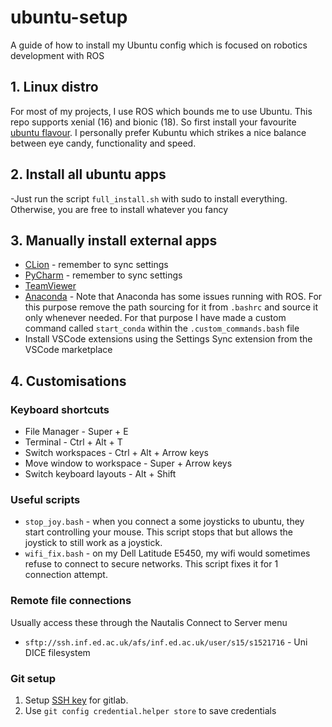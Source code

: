 # ubuntu-setup
A guide of how to install my Ubuntu config which is focused on robotics development with ROS

## 1. Linux distro
For most of my projects, I use ROS which bounds me to use Ubuntu. This repo supports xenial (16) and bionic (18). So first install your favourite [ubuntu flavour](https://ubuntu.com/download/flavours). I personally prefer Kubuntu which strikes a nice balance between eye candy, functionality and speed.

## 2. Install all ubuntu apps
-Just run the script `full_install.sh` with sudo to install everything.
Otherwise, you are free to install whatever you fancy

## 3. Manually install external apps
- [CLion](https://www.jetbrains.com/clion/download/#section=linux) - remember to sync settings
- [PyCharm](https://www.jetbrains.com/pycharm/download/#section=linux) - remember to sync settings		
- [TeamViewer](https://www.teamviewer.com/en/download/linux/)
- [Anaconda](https://www.anaconda.com/download/) - Note that Anaconda has some issues running with ROS. For this purpose remove the path sourcing for it from `.bashrc` and source it only whenever needed. For that purpose I have made a custom command called `start_conda` within the `.custom_commands.bash` file
- Install VSCode extensions using the Settings Sync extension from the VSCode marketplace

## 4. Customisations
### Keyboard shortcuts
- File Manager - Super + E
- Terminal - Ctrl + Alt + T
- Switch workspaces - Ctrl + Alt + Arrow keys
- Move window to workspace - Super + Arrow keys
- Switch keyboard layouts - Alt + Shift

### Useful scripts
- `stop_joy.bash` - when you connect a some joysticks to ubuntu, they start controlling your mouse. This script stops that but allows the joystick to still work as a joystick.
- `wifi_fix.bash` - on my Dell Latitude E5450, my wifi would sometimes refuse to connect to secure networks. This script fixes it for 1 connection attempt.

### Remote file connections
Usually access these through the Nautalis Connect to Server menu
- `sftp://ssh.inf.ed.ac.uk/afs/inf.ed.ac.uk/user/s15/s1521716` - Uni DICE filesystem

### Git setup
1. Setup [SSH key](https://docs.gitlab.com/ee/ssh/) for gitlab.
2. Use `git config credential.helper store` to save credentials

